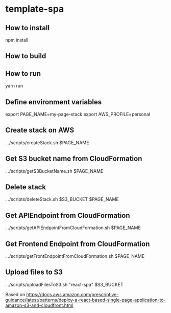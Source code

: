 # template-spa

## How to install
npm install

## How to build

## How to run
yarn run

## Define environment variables
export PAGE_NAME=my-page-stack
export AWS_PROFILE=personal

## Create stack on AWS
. ./scripts/createStack.sh $PAGE_NAME

## Get S3 bucket name from CloudFormation
. ./scripts/getS3BucketName.sh $PAGE_NAME

## Delete stack
. ./scripts/deleteStack.sh $S3_BUCKET $PAGE_NAME

## Get APIEndpoint from CloudFormation
. ./scripts/getAPIEndpointFromCloudFormation.sh $PAGE_NAME

## Get Frontend Endpoint from CloudFormation
. ./scripts/getFrontEndpointFromCloudFormation.sh $PAGE_NAME

## Upload files to S3
. ./scripts/uploadFilesToS3.sh "react-spa" $S3_BUCKET

Based on https://docs.aws.amazon.com/prescriptive-guidance/latest/patterns/deploy-a-react-based-single-page-application-to-amazon-s3-and-cloudfront.html